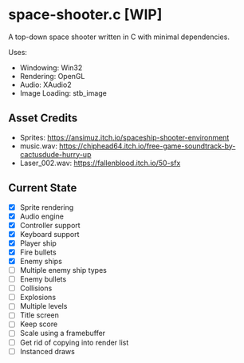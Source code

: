 space-shooter.c [WIP]
=====================
A top-down space shooter written in C with minimal dependencies.

Uses:
- Windowing: Win32
- Rendering: OpenGL
- Audio: XAudio2
- Image Loading: stb_image

Asset Credits
-------------
- Sprites: https://ansimuz.itch.io/spaceship-shooter-environment
- music.wav: https://chiphead64.itch.io/free-game-soundtrack-by-cactusdude-hurry-up
- Laser_002.wav: https://fallenblood.itch.io/50-sfx

Current State
-------------

- [x] Sprite rendering
- [x] Audio engine
- [x] Controller support
- [x] Keyboard support
- [x] Player ship
- [x] Fire bullets
- [x] Enemy ships
- [ ] Multiple enemy ship types
- [ ] Enemy bullets
- [ ] Collisions
- [ ] Explosions
- [ ] Multiple levels
- [ ] Title screen
- [ ] Keep score
- [ ] Scale using a framebuffer
- [ ] Get rid of copying into render list
- [ ] Instanced draws